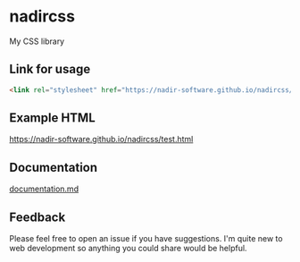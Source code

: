 # nadircss
My CSS library

## Link for usage
```html
<link rel="stylesheet" href="https://nadir-software.github.io/nadircss/nadir.css">
```
## Example HTML
https://nadir-software.github.io/nadircss/test.html

## Documentation
<a href="documentation.md">documentation.md</a>

## Feedback
Please feel free to open an issue if you have suggestions. I'm quite new to web development so anything you could share would be helpful.
